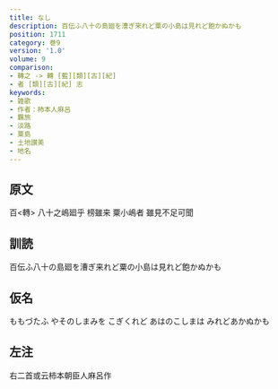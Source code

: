 ```yaml
---
title: なし
description: 百伝ふ八十の島廻を漕ぎ来れど粟の小島は見れど飽かぬかも
position: 1711
category: 巻9
version: '1.0'
volume: 9
comparison:
- 轉之 -> 轉 [藍][類][古][紀]
- 者 [類][古][紀] 志
keywords:
- 雑歌
- 作者：柿本人麻呂
- 羈旅
- 淡路
- 粟島
- 土地讃美
- 地名
---
```


## 原文

百<轉> 八十之嶋廻乎 榜雖来 粟小嶋者 雖見不足可聞

## 訓読

百伝ふ八十の島廻を漕ぎ来れど粟の小島は見れど飽かぬかも

## 仮名

ももづたふ やそのしまみを こぎくれど あはのこしまは みれどあかぬかも

## 左注

右二首或云柿本朝臣人麻呂作
